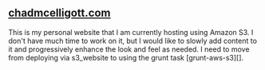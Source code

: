 [chadmcelligott.com][]
----------------------

This is my personal website that I am currently hosting using Amazon S3.  I don't have much time to work on it, but I would like to slowly add content to it and progressively enhance the look and feel as needed.
I need to move from deploying via s3_website to using the grunt task [grunt-aws-s3][].

[chadmcelligott.com]: http://chadmcelligott.com
[aws-s3]: https://github.com/MathieuLoutre/grunt-aws-s3
